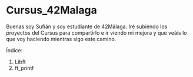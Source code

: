 # Cursus_42Malaga

Buenas soy Sufián y soy estudiante de 42Málaga. Iré subiendo los proyectos del 
Cursus para compartirlo e ir viendo mi mejora y que veáis lo que voy haciendo 
mientras sigo este camino.

Índice:
1.  Libft
2.	ft_printf
